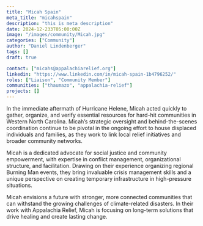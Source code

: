 ```yaml
---
title: "Micah Spain"
meta_title: "micahspain"
description: "this is meta description"
date: 2024-12-233T05:00:00Z
image: "/images/community/Micah.jpg"
categories: ["Community"]
author: "Daniel Lindenberger"
tags: []
draft: true

contact: ["micahs@appalachiarelief.org"]
linkedin: "https://www.linkedin.com/in/micah-spain-1b4796252/"
roles: ["Liaison", "Community Member"]
communities: ["thaumazo", "appalachia-relief"]
projects: []
---
```


In the immediate aftermath of Hurricane Helene, Micah acted quickly to gather, organize, and verify essential resources for hard-hit communities in Western North Carolina. Micah’s strategic oversight and behind-the-scenes coordination continue to be pivotal in the ongoing effort to house displaced individuals and families, as they work to link local relief initiatives and broader community networks.

Micah is a dedicated advocate for social justice and community empowerment, with expertise in conflict management, organizational structure, and facilitation. Drawing on their experience organizing regional Burning Man events, they bring invaluable crisis management skills and a unique perspective on creating temporary infrastructure in high-pressure situations.

Micah envisions a future with stronger, more connected communities that can withstand the growing challenges of climate-related disasters. In their work with Appalachia Relief, Micah is focusing on long-term solutions that drive healing and create lasting change.
